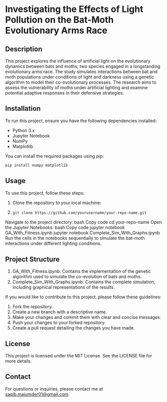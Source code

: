 # Investigating the Effects of Light Pollution on the Bat-Moth Evolutionary Arms Race

## Description

This project explores the influence of artificial light on the evolutionary dynamics between bats and moths, two species engaged in a longstanding evolutionary arms race. The study simulates interactions between bat and moth populations under conditions of light and darkness using a genetic algorithm to model their co-evolutionary processes. The research aims to assess the vulnerability of moths under artificial lighting and examine potential adaptive responses in their defensive strategies.

## Installation

To run this project, ensure you have the following dependencies installed:

- Python 3.x
- Jupyter Notebook
- NumPy
- Matplotlib

You can install the required packages using pip:

```bash
pip install numpy matplotlib
```

## Usage
To use this project, follow these steps:
1. Clone the repository to your local machine:
2. ```bash
   git clone https://github.com/yourusername/your-repo-name.git
   ```


Navigate to the project directory:
bash
Copy code
cd your-repo-name
Open the Jupyter Notebooks:
bash
Copy code
jupyter notebook GA_With_Fitness.ipynb
jupyter notebook Complete_Sim_With_Graphs.ipynb
Run the cells in the notebooks sequentially to simulate the bat-moth interactions under different lighting conditions.



## Project Structure
1. GA_With_Fitness.ipynb: Contains the implementation of the genetic algorithm used to simulate the co-evolution of bats and moths.
2. Complete_Sim_With_Graphs.ipynb: Contains the complete simulation, including graphical representations of the results.


If you would like to contribute to this project, please follow these guidelines:
1. Fork the repository.
2. Create a new branch with a descriptive name.
3. Make your changes and commit them with clear and concise messages.
4. Push your changes to your forked repository.
5. Create a pull request detailing the changes you have made.
   
## License
This project is licensed under the MIT License. See the LICENSE file for more details.

## Contact
For questions or inquiries, please contact me at saqib.majumder01@gmail.com.
